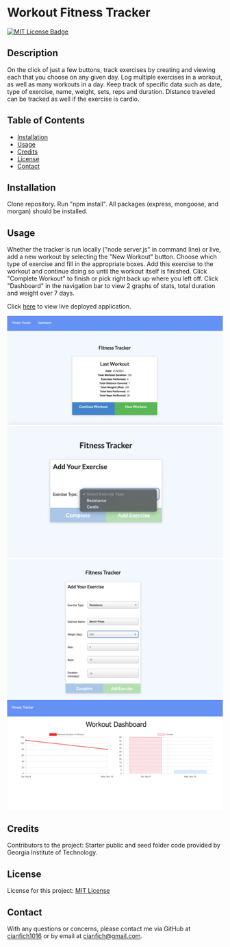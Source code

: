 # Workout Fitness Tracker

  [![MIT License Badge](https://img.shields.io/badge/License-MIT_License-blue)](https://img.shields.io/badge/License-MIT_License-blue)

  ## Description
  On the click of just a few buttons, track exercises by creating and viewing each that you choose on any given day. Log multiple exercises in a workout, as well as many workouts in a day. Keep track of specific data such as date, type of exercise, name, weight, sets, reps and duration. Distance traveled can be tracked as well if the exercise is cardio. 

  ## Table of Contents
  * [Installation](#installation)
  * [Usage](#usage)
  * [Credits](#credits)
  * [License](#license)
  * [Contact](#contact)

  ## Installation
  Clone repository. Run "npm install". All packages (express, mongoose, and morgan) should be installed.

  ## Usage
  Whether the tracker is run locally ("node server.js" in command line) or live, add a new workout by selecting the "New Workout" button. Choose which type of exercise and fill in the appropriate boxes. Add this exercise to the workout and continue doing so until the workout itself is finished. Click "Complete Workout" to finish or pick right back up where you left off. Click "Dashboard" in the navigation bar to view 2 graphs of stats, total duration and weight over 7 days.

  Click [here](https://fitness-tracker-1016.herokuapp.com/?id=618aee59ead2675090acacc8) to view live deployed application.

  ![Homepage](./public/images/Home.png)
  ![Choose exercise type](./public/images/Choose.png)
  ![Complete information for exercise](./public/images/Complete.png)
  ![Example of stats page showing daily workouts.](./public/images/Stats.png)

  
  ## Credits
  Contributors to the project: Starter public and seed folder code provided by Georgia Institute of Technology.

  ## License
  License for this project: [MIT License](https://choosealicense.com/licenses/mit/)

  ## Contact
  With any questions or concerns, please contact me via GitHub at [cianfich1016](https://github.com/cianfich1016) or by email at cianfich@gmail.com.